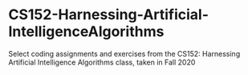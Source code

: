 # CS152-Harnessing-Artificial-IntelligenceAlgorithms
Select coding assignments and exercises from the CS152: Harnessing Artificial Intelligence Algorithms class, taken in Fall 2020
